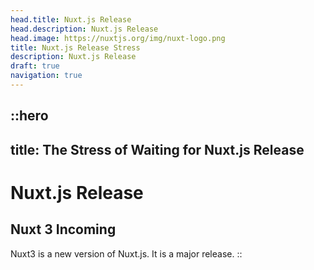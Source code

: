 ```yaml
---
head.title: Nuxt.js Release
head.description: Nuxt.js Release
head.image: https://nuxtjs.org/img/nuxt-logo.png
title: Nuxt.js Release Stress
description: Nuxt.js Release
draft: true
navigation: true
---
```


::hero
---
title: The Stress of Waiting for Nuxt.js Release
---

# Nuxt.js Release

## Nuxt 3 Incoming
Nuxt3 is a new version of Nuxt.js. It is a major release.
::
